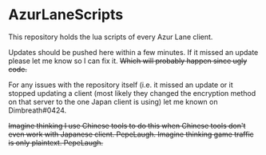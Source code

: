 # AzurLaneScripts

This repository holds the lua scripts of every Azur Lane client.

Updates should be pushed here within a few minutes. If it missed an update please let me know so I can fix it. ~~Which will probably happen since ugly code.~~

For any issues with the repository itself (i.e. it missed an update or it stopped updating a client (most likely they changed the encryption method on that server to the one Japan client is using) let me known on Dimbreath#0424.

~~Imagine thinking I use Chinese tools to do this when Chinese tools don't even work with Japanese client. PepeLaugh. Imagine thinking game traffic is only plaintext. PepeLaugh.~~

